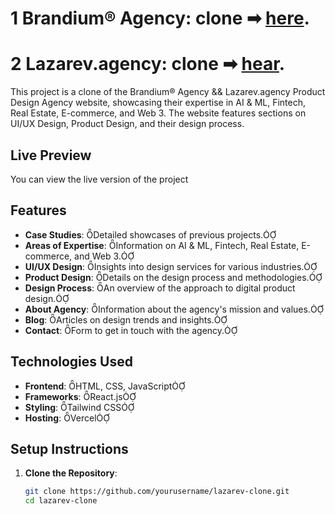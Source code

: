 # 1 Brandium® Agency: clone  ➡ [here](https://brandium-clone-by-ankit.vercel.app/).

# 2 Lazarev.agency: clone  ➡ [hear](https://lazarev-main-delta.vercel.app/).

This project is a clone of the Brandium® Agency && Lazarev.agency Product Design Agency website, showcasing their expertise in AI & ML, Fintech, Real Estate, E-commerce, and Web 3. The website features sections on UI/UX Design, Product Design, and their design process.

## Live Preview

You can view the live version of the project

## Features

- **Case Studies**: Detailed showcases of previous projects.
- **Areas of Expertise**: Information on AI & ML, Fintech, Real Estate, E-commerce, and Web 3.
- **UI/UX Design**: Insights into design services for various industries.
- **Product Design**: Details on the design process and methodologies.
- **Design Process**: An overview of the approach to digital product design.
- **About Agency**: Information about the agency's mission and values.
- **Blog**: Articles on design trends and insights.
- **Contact**: Form to get in touch with the agency.

## Technologies Used

- **Frontend**: HTML, CSS, JavaScript
- **Frameworks**: React.js
- **Styling**: Tailwind CSS
- **Hosting**: Vercel

## Setup Instructions

1. **Clone the Repository**:

   ```bash
   git clone https://github.com/yourusername/lazarev-clone.git
   cd lazarev-clone
